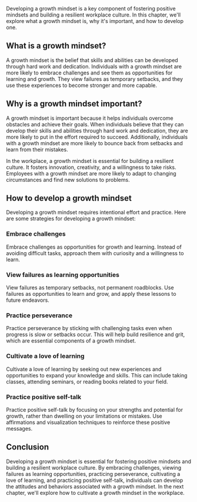 
Developing a growth mindset is a key component of fostering positive mindsets and building a resilient workplace culture. In this chapter, we'll explore what a growth mindset is, why it's important, and how to develop one.

What is a growth mindset?
-------------------------

A growth mindset is the belief that skills and abilities can be developed through hard work and dedication. Individuals with a growth mindset are more likely to embrace challenges and see them as opportunities for learning and growth. They view failures as temporary setbacks, and they use these experiences to become stronger and more capable.

Why is a growth mindset important?
----------------------------------

A growth mindset is important because it helps individuals overcome obstacles and achieve their goals. When individuals believe that they can develop their skills and abilities through hard work and dedication, they are more likely to put in the effort required to succeed. Additionally, individuals with a growth mindset are more likely to bounce back from setbacks and learn from their mistakes.

In the workplace, a growth mindset is essential for building a resilient culture. It fosters innovation, creativity, and a willingness to take risks. Employees with a growth mindset are more likely to adapt to changing circumstances and find new solutions to problems.

How to develop a growth mindset
-------------------------------

Developing a growth mindset requires intentional effort and practice. Here are some strategies for developing a growth mindset:

### Embrace challenges

Embrace challenges as opportunities for growth and learning. Instead of avoiding difficult tasks, approach them with curiosity and a willingness to learn.

### View failures as learning opportunities

View failures as temporary setbacks, not permanent roadblocks. Use failures as opportunities to learn and grow, and apply these lessons to future endeavors.

### Practice perseverance

Practice perseverance by sticking with challenging tasks even when progress is slow or setbacks occur. This will help build resilience and grit, which are essential components of a growth mindset.

### Cultivate a love of learning

Cultivate a love of learning by seeking out new experiences and opportunities to expand your knowledge and skills. This can include taking classes, attending seminars, or reading books related to your field.

### Practice positive self-talk

Practice positive self-talk by focusing on your strengths and potential for growth, rather than dwelling on your limitations or mistakes. Use affirmations and visualization techniques to reinforce these positive messages.

Conclusion
----------

Developing a growth mindset is essential for fostering positive mindsets and building a resilient workplace culture. By embracing challenges, viewing failures as learning opportunities, practicing perseverance, cultivating a love of learning, and practicing positive self-talk, individuals can develop the attitudes and behaviors associated with a growth mindset. In the next chapter, we'll explore how to cultivate a growth mindset in the workplace.
